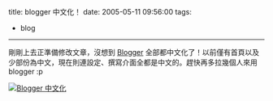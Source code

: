 title: blogger 中文化！
date: 2005-05-11 09:56:00
tags: 
- blog
---

剛剛上去正準備修改文章，沒想到 [Blogger](http://www.blogger.com/) 全部都中文化了！以前僅有首頁以及少部份為中文，現在則連設定、撰寫介面全都是中文的。趕快再多拉幾個人來用 blogger :p

[![Blogger 中文化](http://wshlab2.ee.kuas.edu.tw/~yurenju/albums/screenshot/Screenshot_Blogger_Yuren_s_E_w_Mozilla_Firefox.thumb.png)](http://wshlab2.ee.kuas.edu.tw/~yurenju/gallery/screenshot/Screenshot_Blogger_Yuren_s_E_w_Mozilla_Firefox)